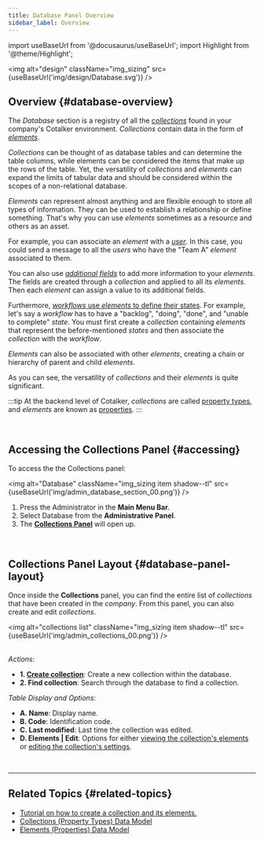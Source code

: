 ```yaml
---
title: Database Panel Overview
sidebar_label: Overview
---
```

import useBaseUrl from '@docusaurus/useBaseUrl';
import Highlight from '@theme/Highlight';

<img alt="design" className="img_sizing" src={useBaseUrl('img/design/Database.svg')} />
<br/>

## Overview {#database-overview}

The _Database_ section is a registry of all the [_collections_](/docs/documentation/admin/database/admin_collections) found in your company's Cotalker environment. _Collections_ contain data in the form of [_elements_](/docs/documentation/admin/database/admin_elements). 

_Collections_ can be thought of as database tables and can determine the table columns, while elements can be considered the items that make up the rows of the table. Yet, the versatility of _collections_ and _elements_ can expand the limits of tabular data and should be considered within the scopes of a non-relational database.

_Elements_ can represent almost anything and are flexible enough to store all types of information.
They can be used to establish a relationship or define something. That's why you can use _elements_ sometimes as a resource and others as an asset.

For example, you can associate an _element_ with a [_user_](/docs/documentation/admin/users). In this case, you could send a message to all the _users_ who have the "Team A" _element_ associated to them. 

You can also use [_additional fields_](/docs/documentation/admin/database/admin_collections#additional-fields) to add more information to your _elements_. The fields are created through a _collection_ and applied to all its _elements_. Then each _element_ can assign a value to its additional fields.

Furthermore, [_workflows_ use _elements_ to define their states](/docs/documentation/admin/workflows/settings_panels/create_edit_state#how-to-create-a-state). For example, let's say a _workflow_ has to have a "backlog", "doing", "done", and "unable to complete" _state_. You must first create a _collection_ containing _elements_ that represent the before-mentioned _states_ and then associate the _collection_ with the _workflow_.

_Elements_ can also be associated with other _elements_, creating a chain or hierarchy of parent and child _elements_.

As you can see, the versatility of _collections_ and their _elements_ is quite significant.

:::tip
At the backend level of Cotalker, _collections_ are called [property types](/docs/documentation/models/databases/model_propertytypes), and _elements_ are known as [properties](/docs/documentation/models/databases/model_properties).
:::

<br/>


## Accessing the Collections Panel {#accessing}
To access the the <span className="badge badge--primary">Collections</span> panel:

<img alt="Database" className="img_sizing item shadow--tl" src={useBaseUrl('img/admin_database_section_00.png')} />
<br/>

1. Press the <span className="badge badge--primary">Administrator</span> in the **Main Menu Bar**.
2. Select <span className="badge badge--primary">Database</span> from the **Administrative Panel**.
3. The [**Collections Panel**](#database-panel-layout) will open up.

<br/>

<div className="alert alert--secondary">

## Collections Panel Layout {#database-panel-layout}
Once inside the **Collections** panel, you can find the entire list of _collections_ that have been created in the _company_. From this panel, you can also create and edit _collections_.

<img alt="collections list" className="img_sizing item shadow--tl" src={useBaseUrl('img/admin_collections_00.png')} />
<br/>
<br/>

_Actions:_
- **1. [Create collection](/docs/documentation/admin/database/admin_collections#create-collection)**: Create a new collection within the database.
- **2. Find collection**: Search through the database to find a collection.

_Table Display and Options:_
- **A. Name**: Display name.
- **B. Code**: Identification code.
- **C. Last modified**: Last time the collection was edited.
- **D. Elements | Edit**: Options for either [viewing the collection's elements](/docs/documentation/admin/database/admin_elements#elements-panel-layout) or [editing the collection's settings](/docs/documentation/admin/database/admin_collections#edit-collection).

</div>
<br/>


---

## Related Topics {#related-topics}

- [Tutorial on how to create a collection and its elements.](/docs/tutorials/basic/create_database)
- [Collections (Property Types) Data Model](/docs/documentation/models/databases/model_propertytypes)
- [Elements (Properties) Data Model](/docs/documentation/models/databases/model_properties)